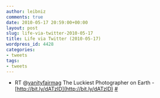 ```yaml
---
author: leibniz
comments: true
date: 2010-05-17 20:59:00+00:00
layout: post
slug: life-via-twitter-2010-05-17
title: Life via Twitter (2010-05-17)
wordpress_id: 4428
categories:
- tweets
tags:
- tweets
---
```



	
  * RT @[vanityfairmag](http://twitter.com/vanityfairmag) The Luckiest Photographer on Earth - [http://bit.ly/dATzID](http://bit.ly/dATzID) [#](http://twitter.com/leibniz/statuses/14124245784)


